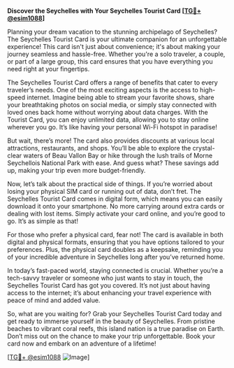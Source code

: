 **Discover the Seychelles with Your Seychelles Tourist Card [[TG💪+ @esim1088](https://t.me/s/esim1088)]**

Planning your dream vacation to the stunning archipelago of Seychelles? The Seychelles Tourist Card is your ultimate companion for an unforgettable experience! This card isn't just about convenience; it's about making your journey seamless and hassle-free. Whether you're a solo traveler, a couple, or part of a large group, this card ensures that you have everything you need right at your fingertips.

The Seychelles Tourist Card offers a range of benefits that cater to every traveler’s needs. One of the most exciting aspects is the access to high-speed internet. Imagine being able to stream your favorite shows, share your breathtaking photos on social media, or simply stay connected with loved ones back home without worrying about data charges. With the Tourist Card, you can enjoy unlimited data, allowing you to stay online wherever you go. It’s like having your personal Wi-Fi hotspot in paradise!

But wait, there’s more! The card also provides discounts at various local attractions, restaurants, and shops. You’ll be able to explore the crystal-clear waters of Beau Vallon Bay or hike through the lush trails of Morne Seychellois National Park with ease. And guess what? These savings add up, making your trip even more budget-friendly.

Now, let’s talk about the practical side of things. If you’re worried about losing your physical SIM card or running out of data, don’t fret. The Seychelles Tourist Card comes in digital form, which means you can easily download it onto your smartphone. No more carrying around extra cards or dealing with lost items. Simply activate your card online, and you’re good to go. It’s as simple as that!

For those who prefer a physical card, fear not! The card is available in both digital and physical formats, ensuring that you have options tailored to your preferences. Plus, the physical card doubles as a keepsake, reminding you of your incredible adventure in Seychelles long after you’ve returned home.

In today’s fast-paced world, staying connected is crucial. Whether you’re a tech-savvy traveler or someone who just wants to stay in touch, the Seychelles Tourist Card has got you covered. It’s not just about having access to the internet; it’s about enhancing your travel experience with peace of mind and added value.

So, what are you waiting for? Grab your Seychelles Tourist Card today and get ready to immerse yourself in the beauty of Seychelles. From pristine beaches to vibrant coral reefs, this island nation is a true paradise on Earth. Don’t miss out on the chance to make your trip unforgettable. Book your card now and embark on an adventure of a lifetime!

[[TG💪+ @esim1088](https://t.me/s/esim1088) ![Image](https://i.postimg.cc/Y0z9fWf4/image.png)]